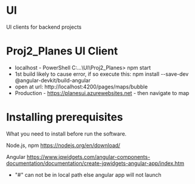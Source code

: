 # UI
UI clients for backend projects

# Proj2_Planes UI Client

- localhost - PowerShell C:\...\UI\Proj2_Planes> npm start 
- 1st build likely to cause error, if so execute this: npm install --save-dev @angular-devkit/build-angular 
- open at url: http://localhost:4200/pages/maps/bubble
- Production - https://planesui.azurewebsites.net - then navigate to map

# Installing prerequisites

What you need to install before run the software.

Node.js, npm
https://nodejs.org/en/download/

Angular
https://www.jqwidgets.com/angular-components-documentation/documentation/create-jqwidgets-angular-app/index.htm

- "#" can not be in local path else angular app will not launch
